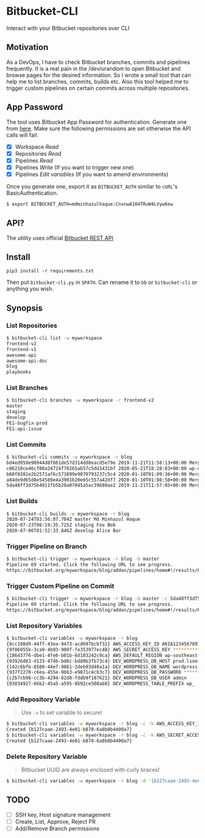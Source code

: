 # Bitbucket-CLI

Interact with your Bitbucket repositories over CLI

## Motivation

As a DevOps, I have to check Bitbucket branches, commits and pipelines frequently. It is a real pain in the /dev/urandom to open Bitbucket and browse pages for the desired information. So I wrote a small tool that can help me to list branches, commits, builds etc. Also this tool helped me to trigger custom pipelines on certain commits across multiple repositories.

## App Password

The tool uses Bitbucket App Password for authentication. Generate one from [here](https://bitbucket.org/account/settings/app-passwords/). Make sure the following permissions are set otherwise the API calls will fail.

- [x] Workspace *Read*
- [x] Repositories *Read*
- [x] Pipelines *Read*
- [x] Pipelines *Write* (If you want to trigger new one)
- [x] Pipelines *Edit variables* (If you want to amend environments)

Once you generate one, export it as `BITBUCKET_AUTH` similar to `cURL`'s BasicAuthentication.

```bash
$ export BITBUCKET_AUTH=mdminhazulhaque:CnxnwA104TRuW4LVyw6ew
```

## API?

The utility uses official [Bitbucket REST API](https://developer.atlassian.com/bitbucket/api/2/reference/resource/)

## Install

```
pip3 install -r requirements.txt
```

Then put `bitbucket-cli.py` in `$PATH`. Can rename it to `bb` or `bitbucket-cli` or anything you wish.

## Synopsis

### List Repositories

```bash
$ bitbucket-cli list -w myworkspace
frontend-v2
frontend-v1
awesome-api
awesome-api-doc
blog
playbooks
```

### List Branches

```bash
$ bitbucket-cli branches -w myworkspace -r frontend-v2
master
staging
develop
FE1-bugfix-prod
FE1-api-issue
```

### List Commits

```bash
$ bitbucket-cli commits -w myworkspace -r blog
bd4ed959e90944d8f661de57d314dd8eacd5e79e 2019-11-21T11:58:13+00:00 Merge branch 'staging'
c06210ce46cf00a24724f70265ab57c5dd1431bf 2020-05-21T18:28:03+00:00 wp-config.php edited online with Bitbucket
b60f0381e2b2571af6c573899e9870793237c5c4 2020-01-10T01:09:36+00:00 Merged in fix-theme-padding (pull request #31)
a84de9d65d8e54589e4a3901b20e65c557a42df7 2020-01-10T01:08:50+00:00 Merged in fix-widget-issue (pull request #30)
5da48ff3d75b4911fb5b20a07045a5ac39680ae2 2019-11-21T11:57:05+00:00 Merge branch 'develop' into staging
```

### List Builds

```bash
$ bitbucket-cli builds -w myworkspace -r blog
2020-07-24T03:56:07.704Z master Md Minhazul Haque
2020-07-23T06:19:35.715Z staging Foo Bob
2020-07-06T01:52:33.846Z develop Alice Bar
```

### Trigger Pipeline on Branch

```bash
$ bitbucket-cli trigger -w myworkspace -r blog -b master
Pipeline 69 started. Click the following URL to see progress.
https://bitbucket.org/myworkspace/blog/addon/pipelines/home#!/results/69
```

### Trigger Custom Pipeline on Commit

```bash
$ bitbucket-cli trigger -w myworkspace -r blog -b master -c 5da48ff3d75b4911fb5b20a07045a5ac39680ae2 -p deploy-prod
Pipeline 69 started. Click the following URL to see progress.
https://bitbucket.org/myworkspace/blog/addon/pipelines/home#!/results/69
```

### List Repository Variables

```bash
$ bitbucket-cli variables -w myworkspace -r blog
{8cc198d9-44ff-43ea-9473-acd697bcbf31} AWS_ACCESS_KEY_ID AKIA123456789123456789Z
{9f06955b-3ca9-4b93-908f-fe353977ec48} AWS_SECRET_ACCESS_KEY ********************
{18643776-dbe1-4fe6-b01b-6d103242c9ca} AWS_DEFAULT_REGION ap-southeast-1
{03926d83-d133-474b-bd6c-bdd0b3fb73c4} DEV_WORDPRESS_DB_HOST prod.lsoeiwxbjse.ap-southeast-1.rds.amazonaws.com:3306
{142c6bfb-8500-44e7-9861-2deb93d40a1a} DEV_WORDPRESS_DB_NAME wordpress
{937f2270-c6ea-455e-9b63-e9871c4cb3c7} DEV_WORDPRESS_DB_PASSWORD ********************
{c2b7cb98-cc3b-4294-82d8-fddb9f187621} DEV_WORDPRESS_DB_USER admin
{03834927-66b2-45a5-a595-8b92ce508ab8} DEV_WORDPRESS_TABLE_PREFIX wp_
```

### Add Repository Variable

> Use `-s` to set variable to secure!

```bash
$ bitbucket-cli variables -w myworkspace -r blog -c -k AWS_ACCESS_KEY_ID -v AKIA123456789123456789Z
Created {b127caae-2493-4e01-b878-6a8b8b4400a7}
$ bitbucket-cli variables -w myworkspace -r blog -c -k AWS_SECRET_ACCESS_KEY -v AZea5a73d89faa1d0ddbd7cbe41961a4d0392bd13d886b7045f -s
Created {b127caae-2493-4e01-b878-6a8b8b4400a7}
```

### Delete Repository Variable

> Bitbucket UUID are always enclosed with curly braces!

```bash
$ bitbucket-cli variables -w myworkspace -r blog -d '{b127caae-2493-4e01-b878-6a8b8b4400a7}'
```

## TODO

- [ ] SSH key, Host signature management
- [ ] Create, List, Approve, Reject PR
- [ ] Add/Remove Branch permissions
